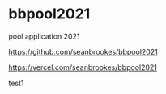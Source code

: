 # bbpool2021
pool application 2021

https://github.com/seanbrookes/bbpool2021

https://vercel.com/seanbrookes/bbpool2021 

test1

